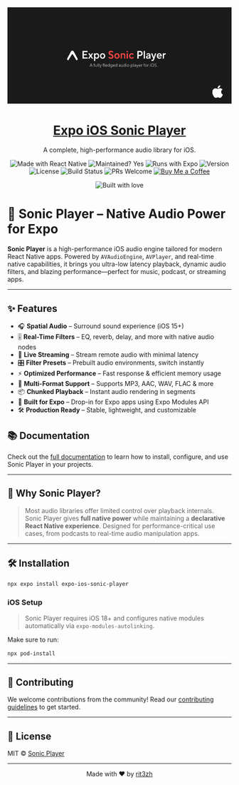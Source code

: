 <div align="center">
  <img src="img/banner-soft.png" alt="Glow UI Poster" width="800" />
</div>

<h1 align="center">
  <a href="https://sonic-player.xyz/" target="_blank" rel="noopener noreferrer">
    Expo iOS Sonic Player
  </a>
</h1>

<p align="center">
  <!-- <strong>Glow UI</strong><br> -->
  A complete, high-performance audio library for iOS.
</p>

<div align="center">
  <p>

  <img src="https://img.shields.io/badge/Made_with-React_Native-blue" alt="Made with React Native" />
  <img src="https://img.shields.io/badge/Maintained%3F-yes-green.svg" alt="Maintained? Yes" />
  <img src="https://img.shields.io/badge/Runs%20with%20Expo-4630EB.svg?style=flat-square&logo=EXPO&labelColor=f3f3f3&logoColor=000" alt="Runs with Expo" />
      <img src="https://img.shields.io/badge/version-1.0.0-blue.svg" alt="Version"  />
    <img src="https://img.shields.io/badge/license-MIT-green.svg" alt="License" />
    <img src="https://img.shields.io/badge/build-passing-brightgreen.svg" alt="Build Status" />
    <img src="https://img.shields.io/badge/PRs-welcome-purple.svg" alt="PRs Welcome" />
    <a href="https://www.buymeacoffee.com/rit3zh" target="_blank">
    <img src="https://www.buymeacoffee.com/assets/img/custom_images/yellow_img.png" alt="Buy Me a Coffee">
  </a>
  </p>

<p align="center">
  <img src="http://forthebadge.com/images/badges/built-with-love.svg" alt="Built with love" width="120px" />
</p>
</div>

# 🚀 Sonic Player – Native Audio Power for Expo

**Sonic Player** is a high-performance iOS audio engine tailored for modern React Native apps. Powered by `AVAudioEngine`, `AVPlayer`, and real-time native capabilities, it brings you ultra-low latency playback, dynamic audio filters, and blazing performance—perfect for music, podcast, or streaming apps.

---

## ✨ Features

- 🎧 **Spatial Audio** – Surround sound experience (iOS 15+)
- 🎚 **Real-Time Filters** – EQ, reverb, delay, and more with native audio nodes
- 📡 **Live Streaming** – Stream remote audio with minimal latency
- 🎛 **Filter Presets** – Prebuilt audio environments, switch instantly
- ⚡ **Optimized Performance** – Fast response & efficient memory usage
- 📁 **Multi-Format Support** – Supports MP3, AAC, WAV, FLAC & more
- 📦 **Chunked Playback** – Instant audio rendering in segments
- 📱 **Built for Expo** – Drop-in for Expo apps using Expo Modules API
- 🛠 **Production Ready** – Stable, lightweight, and customizable

## 📚 Documentation

Check out the [full documentation](https://sonic-player.xyz/) to learn how to install, configure, and use Sonic Player in your projects.

---

## 🤔 Why Sonic Player?

> Most audio libraries offer limited control over playback internals. Sonic Player gives **full native power** while maintaining a **declarative React Native experience**. Designed for performance-critical use cases, from podcasts to real-time audio manipulation apps.

---

## 🛠 Installation

```sh
npx expo install expo-ios-sonic-player
```

### iOS Setup

> Sonic Player requires iOS 18+ and configures native modules automatically via `expo-modules-autolinking`.

Make sure to run:

```sh
npx pod-install
```

---

## 🤝 Contributing

We welcome contributions from the community!
Read our [contributing guidelines](CONTRIBUTING.md) to get started.

---

## 📝 License

MIT © [Sonic Player](https://github.com/rit3zh)

---

<div align="center">
  Made with ❤️ by <a href="https://github.com/rit3zh" target="_blank">rit3zh</a>
</div>
